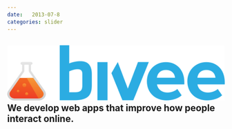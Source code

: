 ```yaml
---
date:   2013-07-8
categories: slider
---
```

<div class="sl-slide" data-orientation="vertical" data-slice1-rotation="10" data-slice2-rotation="-15" data-slice1-scale="1.5" data-slice2-scale="1.5">
		<div class="sl-slide-inner">
			<div class="bg-img bg-img-2"> </div>
			<h2>
			  <div class="logo desktop"><img class="svg" src="/assets/images/logo.svg" /></div>
			  We develop web apps that improve how people interact online.</h2>
			<blockquote><p></p></blockquote>
		</div>
</div>